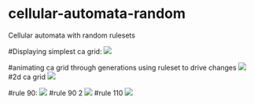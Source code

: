 # cellular-automata-random
Cellular automata with random rulesets

#Displaying simplest ca grid:
<img src="https://media.giphy.com/media/l0MYH5oj0xwOmu5tS/giphy.gif"/>

#animating ca grid through generations using ruleset to drive changes
<img src ="https://media.giphy.com/media/3o6Zt1gMxtBvZ6WmPu/giphy.gif"/>
#2d ca grid
<img src="https://media.giphy.com/media/l2SpUXhS6dT3kBzqM/giphy.gif"/>

#rule 90:
<img src = "https://media.giphy.com/media/l0MYLRpQOCHujsCcM/giphy.gif"/>
#rule 90 2
<img src="https://media.giphy.com/media/l3vRc7NYhPdbuipgc/giphy.gif"/>
#rule 110
<img src="https://media.giphy.com/media/3o7TKBFDPA55K3iBwc/giphy.gif"/>